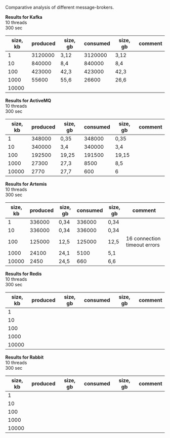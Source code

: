 Comparative analysis of different message-brokers.

**Results for Kafka**  
10 threads  
300 sec  

| size, kb | produced | size, gb | consumed | size, gb | comment |
|----------|---------|--------|---|--------|---|
| 1        | 3120000 | 3,12 | 3120000 | 3,12 |  | 
| 10       | 840000 | 8,4   | 840000  | 8,4  |  |
| 100      | 423000 | 42,3  | 423000  | 42,3 |  |
| 1000     | 55600 | 55,6   | 26600   | 26,6 |  |
| 10000    |  |  |  |  |  |

**Results for ActiveMQ**  
10 threads  
300 sec

| size, kb | produced | size, gb | consumed | size, gb | comment |
|----------|---------|--------|---|--------|---|
| 1        | 348000 | 0,35  | 348000 | 0,35  |  | 
| 10       | 340000 | 3,4   | 340000 | 3,4   |  |
| 100      | 192500 | 19,25 | 191500 | 19,15 |  |
| 1000     | 27300  | 27,3  | 8500   | 8,5   |  |
| 10000    | 2770   | 27,7  | 600    | 6     | |

**Results for Artemis**  
10 threads  
300 sec

| size, kb | produced | size, gb | consumed | size, gb | comment |
|----------|---------|--------|---|--------|---|
| 1        | 336000 | 0,34 | 336000 | 0,34 |  | 
| 10       | 336000 | 0,34 | 336000 | 0,34 |  |
| 100      | 125000 | 12,5 | 125000 | 12,5 | 16 connection timeout errors |
| 1000     | 24100  | 24,1 | 5100   | 5,1  |  |
| 10000    | 2450   | 24,5 | 660    | 6,6  | |

**Results for Redis**  
10 threads  
300 sec

| size, kb | produced | size, gb | consumed | size, gb | comment |
|----------|---------|--------|---|--------|---|
| 1        |  |  |  |  |  | 
| 10       |  |  |  |  |  |
| 100      |  |  |  |  |  |
| 1000     |  |  |   |  |  |
| 10000    |  |  |   |  | |

**Results for Rabbit**  
10 threads  
300 sec

| size, kb | produced | size, gb | consumed | size, gb | comment |
|----------|---------|--------|---|--------|---|
| 1        |  |  |  |  |  | 
| 10       |  |  |  |  |  |
| 100      |  |  |  |  |  |
| 1000     |  |  |   |  |  |
| 10000    |  |  |   |  | |
